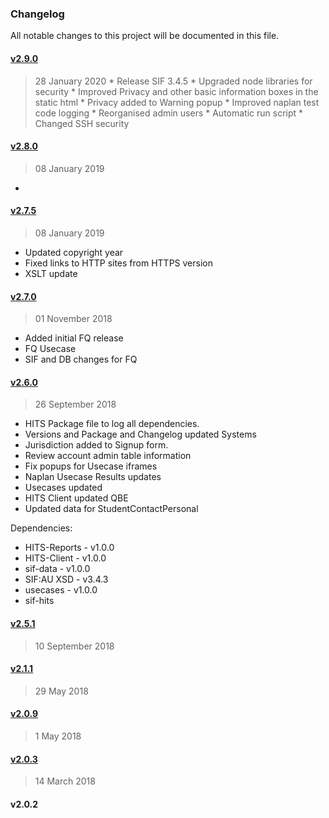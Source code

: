 ### Changelog
All notable changes to this project will be documented in this file.

#### [v2.9.0](https://github.com/nsip/hits-dashboard/compare/v2.8.0...v2.9.0)
> 28 January 2020
    * Release SIF 3.4.5
    * Upgraded node libraries for security
    * Improved Privacy and other basic information boxes in the static html
    * Privacy added to Warning popup
    * Improved naplan test code logging
    * Reorganised admin users
    * Automatic run script
    * Changed SSH security

#### [v2.8.0](https://github.com/nsip/hits-dashboard/compare/v2.7.5...v2.8.0)
> 08 January 2019
-

#### [v2.7.5](https://github.com/nsip/hits-dashboard/compare/v2.7.0...v2.7.5)
> 08 January 2019
- Updated copyright year
- Fixed links to HTTP sites from HTTPS version
- XSLT update

#### [v2.7.0](https://github.com/nsip/hits-dashboard/compare/v2.6.0...v2.7.0)
> 01 November 2018
- Added initial FQ release
- FQ Usecase
- SIF and DB changes for FQ

#### [v2.6.0](https://github.com/nsip/hits-dashboard/compare/v2.5.1...v2.6.0)
> 26 September 2018
- HITS Package file to log all dependencies.
- Versions and Package and Changelog updated Systems
- Jurisdiction added to Signup form.
- Review account admin table information
- Fix popups for Usecase iframes
- Naplan Usecase Results updates
- Usecases updated
- HITS Client updated QBE
- Updated data for StudentContactPersonal

Dependencies:

- HITS-Reports - v1.0.0
- HITS-Client - v1.0.0
- sif-data - v1.0.0
- SIF:AU XSD - v3.4.3
- usecases - v1.0.0
- sif-hits

#### [v2.5.1](https://github.com/nsip/hits-dashboard/compare/v2.1.1...v2.5.1)
> 10 September 2018

#### [v2.1.1](https://github.com/nsip/hits-dashboard/compare/v2.0.9...v2.1.1)
> 29 May 2018

#### [v2.0.9](https://github.com/nsip/hits-dashboard/compare/v2.0.3...v2.0.9)
> 1 May 2018

#### [v2.0.3](https://github.com/nsip/hits-dashboard/compare/v2.0.2...v2.0.3)
> 14 March 2018

#### v2.0.2


